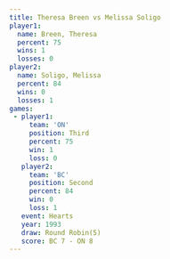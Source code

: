 ```yaml
---
title: Theresa Breen vs Melissa Soligo
player1:               
  name: Breen, Theresa 
  percent: 75          
  wins: 1              
  losses: 0            
player2:               
  name: Soligo, Melissa
  percent: 84          
  wins: 0              
  losses: 1            
games:
 - player1:         
     team: 'ON'     
     position: Third
     percent: 75    
     win: 1         
     loss: 0        
   player2:          
     team: 'BC'      
     position: Second
     percent: 84     
     win: 0          
     loss: 1         
   event: Hearts       
   year: 1993          
   draw: Round Robin(5)
   score: BC 7 - ON 8  
---
```

